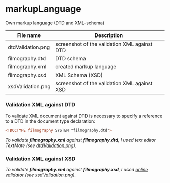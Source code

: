 # markupLanguage

Own markup language (DTD and XML-schema)

| File name         | Description                                  |
| ------------------|----------------------------------------------|
| dtdValidation.png | screenshot of the validation XML against DTD |
| filmography.dtd   | DTD schema                                   |
| filmography.xml   | created markup language                      |
| filmography.xsd   | XML Schema (XSD)                             |
| xsdValidation.png | screenshot of the validation XML against XSD |

### Validation XML against DTD
To validate XML document against DTD is necessary to specify a reference to a DTD in the document type declaration:
```xml
<!DOCTYPE filmography SYSTEM "filmography.dtd">
```
*To validate __filmography.xml__ against __filmography.dtd__, I used text editor TextMate (see [dtdValidation.png](https://github.com/BukirevaLiudmila/Homework/blob/master/markupLanguage/dtdValidation.png)).*

### Validation XML against XSD
*To validate __filmography.xml__ against __filmography.xsd__, I used [online validator](http://www.utilities-online.info/xsdvalidation/) (see [xsdValidation.png](https://github.com/BukirevaLiudmila/Homework/blob/master/markupLanguage/xsdValidation.png)).*
